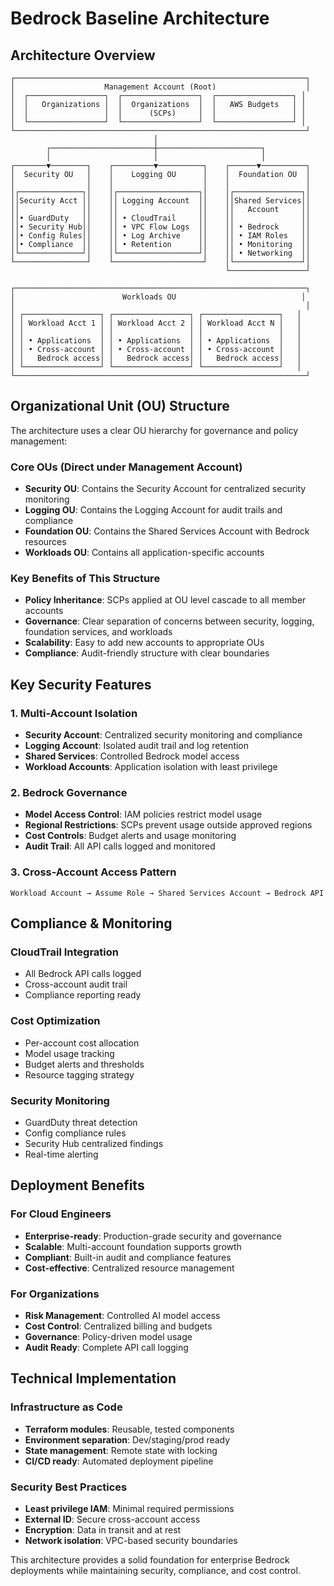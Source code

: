 # Bedrock Baseline Architecture

## Architecture Overview

```
┌─────────────────────────────────────────────────────────────────┐
│                    Management Account (Root)                    │
│  ┌─────────────────┐  ┌─────────────────┐  ┌─────────────────┐ │
│  │   Organizations │  │  Organizations  │  │   AWS Budgets   │ │
│  │                 │  │      (SCPs)     │  │                 │ │
│  └─────────────────┘  └─────────────────┘  └─────────────────┘ │
└─────────────────────────────────────────────────────────────────┘
                                │
        ┌───────────────────────┼───────────────────────┐
        │                       │                       │
┌───────▼────────┐    ┌─────────▼──────────┐    ┌──────▼──────────┐
│  Security OU   │    │    Logging OU      │    │  Foundation OU  │
│                │    │                    │    │                 │
│┌──────────────┐│    │┌──────────────────┐│    │┌───────────────┐│
││Security Acct ││    ││ Logging Account  ││    ││Shared Services││
││              ││    ││                  ││    ││   Account     ││
││• GuardDuty   ││    ││ • CloudTrail     ││    ││               ││
││• Security Hub││    ││ • VPC Flow Logs  ││    ││ • Bedrock     ││
││• Config Rules││    ││ • Log Archive    ││    ││ • IAM Roles   ││
││• Compliance  ││    ││ • Retention      ││    ││ • Monitoring  ││
│└──────────────┘│    │└──────────────────┘│    ││ • Networking  ││
└────────────────┘    └────────────────────┘    │└───────────────┘│
                                                └─────────────────┘

┌─────────────────────────────────────────────────────────────────┐
│                        Workloads OU                            │
│                                                                 │
│ ┌─────────────────┐ ┌─────────────────┐ ┌─────────────────┐   │
│ │ Workload Acct 1 │ │ Workload Acct 2 │ │ Workload Acct N │   │
│ │                 │ │                 │ │                 │   │
│ │ • Applications  │ │ • Applications  │ │ • Applications  │   │
│ │ • Cross-account │ │ • Cross-account │ │ • Cross-account │   │
│ │   Bedrock access│ │   Bedrock access│ │   Bedrock access│   │
│ └─────────────────┘ └─────────────────┘ └─────────────────┘   │
└─────────────────────────────────────────────────────────────────┘
```

## Organizational Unit (OU) Structure

The architecture uses a clear OU hierarchy for governance and policy management:

### Core OUs (Direct under Management Account)
- **Security OU**: Contains the Security Account for centralized security monitoring
- **Logging OU**: Contains the Logging Account for audit trails and compliance
- **Foundation OU**: Contains the Shared Services Account with Bedrock resources
- **Workloads OU**: Contains all application-specific accounts

### Key Benefits of This Structure
- **Policy Inheritance**: SCPs applied at OU level cascade to all member accounts
- **Governance**: Clear separation of concerns between security, logging, foundation services, and workloads
- **Scalability**: Easy to add new accounts to appropriate OUs
- **Compliance**: Audit-friendly structure with clear boundaries

## Key Security Features

### 1. Multi-Account Isolation
- **Security Account**: Centralized security monitoring and compliance
- **Logging Account**: Isolated audit trail and log retention
- **Shared Services**: Controlled Bedrock model access
- **Workload Accounts**: Application isolation with least privilege

### 2. Bedrock Governance
- **Model Access Control**: IAM policies restrict model usage
- **Regional Restrictions**: SCPs prevent usage outside approved regions
- **Cost Controls**: Budget alerts and usage monitoring
- **Audit Trail**: All API calls logged and monitored

### 3. Cross-Account Access Pattern
```
Workload Account → Assume Role → Shared Services Account → Bedrock API
```

## Compliance & Monitoring

### CloudTrail Integration
- All Bedrock API calls logged
- Cross-account audit trail
- Compliance reporting ready

### Cost Optimization
- Per-account cost allocation
- Model usage tracking
- Budget alerts and thresholds
- Resource tagging strategy

### Security Monitoring
- GuardDuty threat detection
- Config compliance rules
- Security Hub centralized findings
- Real-time alerting

## Deployment Benefits

### For Cloud Engineers
- **Enterprise-ready**: Production-grade security and governance
- **Scalable**: Multi-account foundation supports growth
- **Compliant**: Built-in audit and compliance features
- **Cost-effective**: Centralized resource management

### For Organizations
- **Risk Management**: Controlled AI model access
- **Cost Control**: Centralized billing and budgets
- **Governance**: Policy-driven model usage
- **Audit Ready**: Complete API call logging

## Technical Implementation

### Infrastructure as Code
- **Terraform modules**: Reusable, tested components
- **Environment separation**: Dev/staging/prod ready
- **State management**: Remote state with locking
- **CI/CD ready**: Automated deployment pipeline

### Security Best Practices
- **Least privilege IAM**: Minimal required permissions
- **External ID**: Secure cross-account access
- **Encryption**: Data in transit and at rest
- **Network isolation**: VPC-based security boundaries

This architecture provides a solid foundation for enterprise Bedrock deployments while maintaining security, compliance, and cost control.